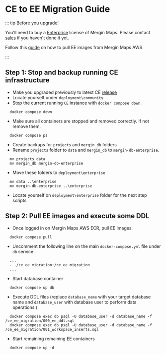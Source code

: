 # CE to EE Migration Guide

::: tip Before you upgrade!

You'll need to buy a [Enterprise](https://merginmaps.com/pricing) license of Mergin Maps. Please contact [sales](https://merginmaps.com/contact-sales) if you haven't done it yet.

Follow this [guide](https://merginmaps.com/docs/server/install/ee/) on how to pull EE images from Mergin Maps AWS.

:::

## Step 1: Stop and backup running CE infrastructure

* Make you upgraded previously to latest CE [release](https://github.com/MerginMaps/server/releases)
* Locate yourself under `deployment\community`
* Stop the current running `CE` instance with `docker compose down`.
```shell  
  docker compose down
```
* Make sure all containers are stopped and removed correctly. If not remove them.
```shell
  docker compose ps
```
* Create backups for `projects` and `mergin_db` folders
* Rename `projects` folder to `data` and `mergin_db` to `mergin-db-enterprise`.
```shell
  mv projects data
  mv mergin_db mergin-db-enterprise
```
* Move these folders to `deployment\enterprise`
```shell
  mv data ..\enterprise
  mv mergin-db-enterprise ..\enterprise
```
* Locate yourself on `deployment\enterprise` folder for the next step scripts

## Step 2: Pull EE images and execute some DDL

* Once logged in on Mergin Maps AWS ECR, pull EE images.
```shell
  docker compose pull
```
* Uncomment the following line on the main `docker-compose.yml` file under `db` service.
```shell
  ...
  - ./ce_ee_migration:/ce_ee_migration
  ...
```
* Start database container
```shell
  docker compose up db
```
* Execute DDL files (replace `database_name` with your target database name and `database_user` with database user to perform data operations.)
```shell
  docker compose exec db psql -U database_user -d database_name -f /ce_ee_migration/000_ee_ddl.sql
  docker compose exec db psql -U database_user -d database_name -f /ce_ee_migration/001_workspace_inserts.sql
```
* Start remaining remaining EE containers
```shell
  docker compose up -d
```
